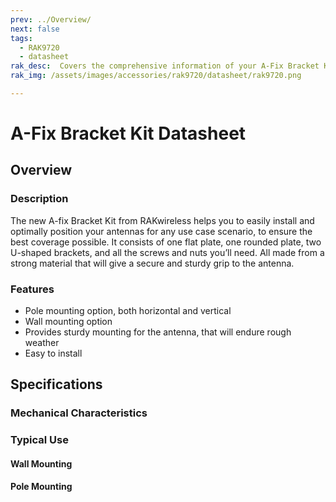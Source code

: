 ```yaml
---
prev: ../Overview/
next: false
tags: 
  - RAK9720
  - datasheet
rak_desc:  Covers the comprehensive information of your A-Fix Bracket Kit to help you in using it. This information includes technical specifications, characteristics, and typical use case scenarios.
rak_img: /assets/images/accessories/rak9720/datasheet/rak9720.png

---
```


# A-Fix Bracket Kit Datasheet

## Overview


### Description

The new A-fix Bracket Kit from RAKwireless helps you to easily install and optimally position your antennas for any use case scenario, to ensure the best coverage possible. It consists of one flat plate, one rounded plate, two U-shaped brackets, and all the screws and nuts you’ll need. All made from a strong material that will give a secure and sturdy grip to the antenna.

### Features

- Pole mounting option, both horizontal and vertical
- Wall mounting option
- Provides sturdy mounting for the antenna, that will endure rough weather
- Easy to install


## Specifications 

### Mechanical Characteristics


<rk-img
  src="/assets/images/accessories/rak9720/datasheet/2.flat-plate.png"
  width="80%"
  caption="Flat Plate Dimensions"
/>

<rk-img
  src="/assets/images/accessories/rak9720/datasheet/3.rounded-plate.png"
  width="80%"
  caption="Rounded Plate Dimensions"
/>

<rk-img
  src="/assets/images/accessories/rak9720/datasheet/4.u-shaped-bracket.png"
  width="90%"
  caption="U-shaped Bracket Dimensions"
/>

<rk-img
  src="/assets/images/accessories/rak9720/datasheet/5.dimensions.png"
  width="75%"
  caption="Dimensions of the whole construction"
/>

### Typical Use

#### Wall Mounting

<rk-img
  src="/assets/images/accessories/rak9720/datasheet/6.wall-mounting.png"
  width="40%"
  caption="Wall Mounting"
/>

#### Pole Mounting

<rk-img
  src="/assets/images/accessories/rak9720/datasheet/7.pole-mounting.png"
  width="40%"
  caption="Pole Mounting"
/>